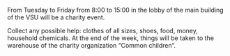 From Tuesday to Friday from 8:00 to 15:00 in the lobby of the main building of the VSU will be a charity event.

Collect any possible help: clothes of all sizes, shoes, food, money, household chemicals. At the end of the week, things will be taken to the warehouse of the charity organization “Common children”.